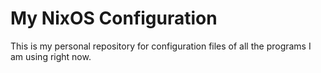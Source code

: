 # My NixOS Configuration

This is my personal repository for configuration files of all the programs I am using right now.
